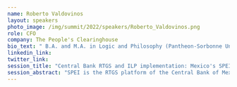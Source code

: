 ```yaml
---
name: Roberto Valdovinos
layout: speakers
photo_image: /img/summit/2022/speakers/Roberto_Valdovinos.png
role: CFO
company: The People's Clearinghouse
bio_text: " B.A. and M.A. in Logic and Philosophy (Pantheon-Sorbonne University), M.Phil. in Comparative Studies (Columbia University). Directed the Institute of Mexicans Abroad in the Mexican Government. Works with migrants and marginalized communities in social justice and financial inclusion projects."
linkedin_link:
twitter_link:
session_title: "Central Bank RTGS and ILP implementation: Mexico's SPEI and the People's Clearinghouse"
session_abstract: "SPEI is the RTGS platform of the Central Bank of Mexico, currently serving most financial entities in the country, either directly or through intermediary entities. In this group, we will introduce and discuss the structure of a SPEI-oriented Clearinghouse, based on our development of the People's Clearinghouse, which is meant to serve as an intermediary access point to SPEI for indirect participants. Our goal in this discussion is to collectively identify possible points of intersection with ILP functions. Could such a Clearinghouse serve as both a SPEI node and an ILP node, promoting the interoperability of both structures and thus extending the reach of the ILP network (perhaps in a similar way as Rafiki could eventually interconnect the ILP network with a Mojaloop scheme)? How could an ILP-based remittance order flow platform interact with such a Clearinghouse? We invite all people to learn about this financial inclusion project from a technical perspective and discuss how the ILP could enrich it."
---
```


